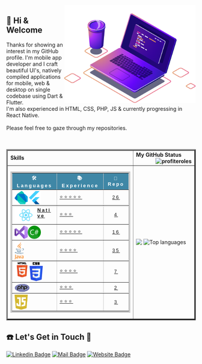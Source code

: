 
<img align="right" src="image/compPic.png" width="350"/>

  ## 👋 Hi & Welcome 
  <p>Thanks for showing an interest in my GitHub profile.
  I'm mobile app developer and I craft beautiful UI's, natively compiled applications for mobile, web & desktop on single codebase using Dart & Flutter. <br>I'm also experienced in HTML, CSS, PHP, JS & currently progressing in React Native.<br><br>Please feel free to gaze through my repositories.<br><br><br></p>
<table border="3">
 <tr>
    <td><b>Skills</b></td>
    <td><b> My GitHub Status<img align="right" src="https://komarev.com/ghpvc/?username=profiteroles&label=Views&color=lightgrey&style=plastic" alt="profiteroles"/></b></td>
 </tr>
 <tr>
    <td>
      <table style="border-collapse: collapse;
            border: 4px solid rgb(200, 200, 200);
            letter-spacing: 3px;
            font-family: sans-serif;
            font-size: .8rem;" cellpadding="10" border="3" width="100%">
                <thead style="background-color: #3f87a6;
                color: #fff;">
            <tr>
                <th scope="col">🛠 Languages</th>
                <th scope="col">📚 Experience</th>
                <th scope="col">📂 Repo</th>
            </tr>
            </thead>
            <tbody>
                <tr>
                    <th scope="row" align="left">
                     <a href="https://github.com/profiteroles/All-My-Flutter-Apps"><img align="left" alt=“Dart” width="35px" src="image/dart-icon.svg"/></a>
                     <a href="https://github.com/profiteroles/All-My-Flutter-Apps"><img align="left" alt=“Flutter” width="35px" src="image/flutter-icon.svg"/></a>
                    </th>
                    <td><a href="https://github.com/profiteroles/All-My-Flutter-Apps">⭐⭐⭐⭐⭐</a></td>
                    <td align="center"><a href="https://github.com/profiteroles/All-My-Flutter-Apps">26</a></td>
                </tr>
                <tr>
                    <th scope="row" align="left">
                        <a href="https://github.com/profiteroles/All-My-React-Native-Apps">
                          <img align="left" alt=“React_Native” width="60px" src="image/react-icon.png"/>
                        Native</a></th>
                    <td><a href="https://github.com/profiteroles/All-My-React-Native-Apps">⭐⭐⭐</a></td>
                    <td align="center"><a href="https://github.com/profiteroles/All-My-React-Native-Apps">4</a></td>
                </tr>
                <tr>
                    <th scope="row" align="left">
                        <a href="https://github.com/profiteroles/All-My-.Net-Application">
                      <img align="left" alt=“Visual_Studio” width="35px" src="image/vs-icon.svg"/></a>
                        <a href="https://github.com/profiteroles/All-My-.Net-Application">
                      <img align="left" alt=“C#” width="35px" src="image/c-icon.png"/></a>
                    </th>
                    <td><a href="https://github.com/profiteroles/All-My-.Net-Application">⭐⭐⭐⭐⭐</a></td>
                    <td align="center"><a href="https://github.com/profiteroles/All-My-.Net-Application">16</a></td>
                </tr>
                <tr>
                    <th scope="row" align="left">
                       <a href="https://github.com/profiteroles/All-My-Java-Applications">
                          <img align="left" alt=“Java” width="25px" src="image/java-icon.svg" />
                       </a>
                        </th>
                    <td><a href="https://github.com/profiteroles/All-My-Java-Applications">⭐⭐⭐⭐</a></td>
                    <td align="center"><a href="https://github.com/profiteroles/All-My-Java-Applications">35</a></td>
                </tr>
                <tr>
                    <th scope="row" align="left">
                        <a href="https://github.com/profiteroles/All-My-Web-PHP-JavaScript-HTML-CSS">
                      <img align="left" alt=“HTML” width="40px" src="image/html5-icon.svg" /></a>
                        <a href="https://github.com/profiteroles/All-My-Web-PHP-JavaScript-HTML-CSS">
                      <img align="left" alt=“CSS” width="35px" src="image/css3-icon.svg" /></a>
                    </th>
                    <td><a href="https://github.com/profiteroles/All-My-Web-PHP-JavaScript-HTML-CSS">⭐⭐⭐⭐</a></td>
                    <td align="center"><a href="https://github.com/profiteroles/All-My-Web-PHP-JavaScript-HTML-CSS">7</a></td>
                </tr>
                <tr>
                    <th scope="row" align="left">
                        <a href="https://github.com/profiteroles/All-My-Web-PHP-JavaScript-HTML-CSS">
                      <img align="left" alt=“php” width="40px" src="image/php-icon.svg"/></a>
                    </th>
                    <td><a href="https://github.com/profiteroles/All-My-Web-PHP-JavaScript-HTML-CSS">⭐⭐⭐</a></td>
                    <td align="center"><a href="https://github.com/profiteroles/All-My-Web-PHP-JavaScript-HTML-CSS">2</a></td>
                </tr>
                <tr>
                    <th scope="row" align="left">
                        <a href="https://github.com/profiteroles/All-My-Web-PHP-JavaScript-HTML-CSS">
                      <img align="left" alt=JavaScript width="35px" src="image/js-icon.png"/></a>
                    </th>
                    <td><a href="https://github.com/profiteroles/All-My-Web-PHP-JavaScript-HTML-CSS">⭐⭐⭐</a></td>
                    <td align="center"><a href="https://github.com/profiteroles/All-My-Web-PHP-JavaScript-HTML-CSS">3</a></td>
                </tr>
            </tbody>
            </table></td>
    <td>
        <img align="top" width="500px" src="https://github-readme-stats.vercel.app/api?username=profiteroles&show_icons=true&hide_border=true&theme=dracula">
        <img alt="Top languages" width="500px" src="https://github-readme-stats.vercel.app/api/top-langs/?username=profiteroles&layout=compact&hide_border=true&theme=dracula" />
    </td>
 </tr>
</table>

 ## ☎️ Let's Get in Touch 📧

[![Linkedin Badge](https://img.shields.io/badge/linkedin-%230077B5.svg?&style=for-the-badge&logo=linkedin&logoColor=white)](https://www.linkedin.com/in/profiterol/)
[![Mail Badge](https://img.shields.io/badge/email-c14438?style=for-the-badge&logo=Gmail&logoColor=white&link=mailto:erollooper@gmail.com)](mailto:erollooper@gmail.com)
[![Website Badge](https://img.shields.io/badge/web%20site-1DA1F2?style=for-the-badge&logo=webflow&logoColor=white)](https://www.uniqapp.store)

